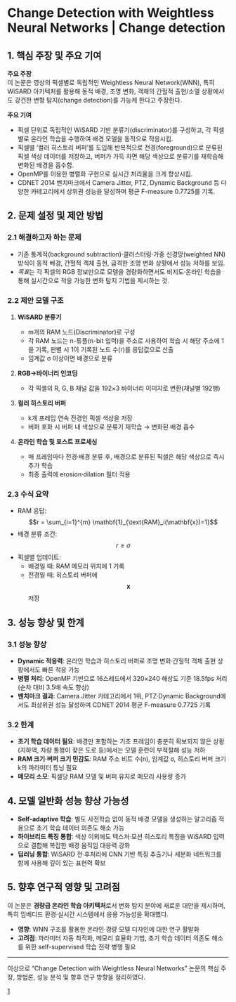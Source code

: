 # Change Detection with Weightless Neural Networks | Change detection

## 1. 핵심 주장 및 주요 기여  
**주요 주장**  
이 논문은 영상의 픽셀별로 독립적인 Weightless Neural Network(WNN), 특히 WiSARD 아키텍처를 활용해 동적 배경, 조명 변화, 객체의 간헐적 출현/소멸 상황에서도 강건한 변형 탐지(change detection)를 가능케 한다고 주장한다.  

**주요 기여**  
- 픽셀 단위로 독립적인 WiSARD 기반 분류기(discriminator)를 구성하고, 각 픽셀별로 온라인 학습을 수행하여 배경 모델을 동적으로 적응시킴.  
- 픽셀별 ‘컬러 히스토리 버퍼’를 도입해 반복적으로 전경(foreground)으로 분류된 픽셀 색상 데이터를 저장하고, 버퍼가 가득 차면 해당 색상으로 분류기를 재학습해 변화된 배경을 흡수함.  
- OpenMP를 이용한 병렬화 구현으로 실시간 처리율을 크게 향상시킴.  
- CDNET 2014 벤치마크에서 Camera Jitter, PTZ, Dynamic Background 등 다양한 카테고리에서 상위권 성능을 달성하며 평균 F-measure 0.7725를 기록.  

## 2. 문제 설정 및 제안 방법  
### 2.1 해결하고자 하는 문제  
- 기존 통계적(background subtraction)·클러스터링·가중 신경망(weighted NN) 방식이 동적 배경, 간헐적 객체 출현, 급격한 조명 변화 상황에서 성능 저하를 보임.  
- *목표*는 각 픽셀의 RGB 정보만으로 모델을 경량화하면서도 비지도·온라인 학습을 통해 실시간으로 적응 가능한 변화 탐지 기법을 제시하는 것.  

### 2.2 제안 모델 구조  
1. **WiSARD 분류기**  
   - m개의 RAM 노드(Discriminator)로 구성  
   - 각 RAM 노드는 n-튜플(n-bit 입력)을 주소로 사용하여 학습 시 해당 주소에 1을 기록, 판별 시 1이 기록된 노드 수(r)를 응답값으로 산출  
   - 임계값 σ 이상이면 배경으로 분류  

2. **RGB→바이너리 인코딩**  
   - 각 픽셀의 R, G, B 채널 값을 192×3 바이너리 이미지로 변환(채널별 192행)  

3. **컬러 히스토리 버퍼**  
   - k개 프레임 연속 전경인 픽셀 색상을 저장  
   - 버퍼 포화 시 버퍼 내 색상으로 분류기 재학습 → 변화된 배경 흡수  

4. **온라인 학습 및 포스트 프로세싱**  
   - 매 프레임마다 전경·배경 분류 후, 배경으로 분류된 픽셀은 해당 색상으로 즉시 추가 학습  
   - 최종 출력에 erosion·dilation 필터 적용  

### 2.3 수식 요약  
- RAM 응답: $$r = \sum_{i=1}^{m} \mathbf{1}_{\text{RAM}_i(\mathbf{x})=1}$$  
- 배경 분류 조건: $$r \ge \sigma$$  
- 픽셀별 업데이트:  
  - 배경일 때: RAM 메모리 위치에 1 기록  
  - 전경일 때: 히스토리 버퍼에 $$\mathbf{x}$$ 저장  

## 3. 성능 향상 및 한계  
### 3.1 성능 향상  
- **Dynamic 적응력**: 온라인 학습과 히스토리 버퍼로 조명 변화·간헐적 객체 출현 상황에서도 빠른 적응 가능  
- **병렬 처리**: OpenMP 기반으로 16스레드에서 320×240 해상도 기준 18.5fps 처리(순차 대비 3.5배 속도 향상)  
- **벤치마크 결과**: Camera Jitter 카테고리에서 1위, PTZ·Dynamic Background에서도 최상위권 성능 달성하며 CDNET 2014 평균 F-measure 0.7725 기록  

### 3.2 한계  
- **초기 학습 데이터 필요**: 배경만 포함하는 기초 프레임이 충분히 확보되지 않은 상황(지하역, 차량 통행이 잦은 도로 등)에서는 모델 훈련이 부적절해 성능 저하  
- **RAM 크기·버퍼 크기 민감도**: RAM 주소 비트 수(n), 임계값 σ, 히스토리 버퍼 크기 k의 파라미터 튜닝 필요  
- **메모리 소모**: 픽셀당 RAM 모델 및 버퍼 유지로 메모리 사용량 증가  

## 4. 모델 일반화 성능 향상 가능성  
- **Self-adaptive 학습**: 별도 사전학습 없이 동적 배경 모델을 생성하는 알고리즘 적용으로 초기 학습 데이터 의존도 해소 가능  
- **하이브리드 특징 통합**: 색상 이외에도 텍스처·모션 히스토리 특징을 WiSARD 입력으로 결합해 복잡한 배경 움직임 대응력 강화  
- **딥러닝 통합**: WiSARD 전·후처리에 CNN 기반 특징 추출기나 세분화 네트워크를 함께 사용해 깊이 있는 표현력 확보  

## 5. 향후 연구적 영향 및 고려점  
이 논문은 **경량급 온라인 학습 아키텍처**로서 변화 탐지 분야에 새로운 대안을 제시하며, 특히 임베디드 환경·실시간 시스템에서 응용 가능성을 확대했다.  
- **영향**: WNN 구조를 활용한 온라인·경량 모델 디자인에 대한 연구 활발화  
- **고려점**: 파라미터 자동 최적화, 메모리 효율화 기법, 초기 학습 데이터 의존도 해소를 위한 self-supervised 학습 전략 병행 필요  

---  
이상으로 “Change Detection with Weightless Neural Networks” 논문의 핵심 주장, 방법론, 성능 분석 및 향후 연구 방향을 정리하였다.

[1](https://ppl-ai-file-upload.s3.amazonaws.com/web/direct-files/attachments/22370781/971a2a69-9936-4ae6-97bd-5b8f125b3eea/Gregorio_Change_Detection_with_2014_CVPR_paper.pdf)
